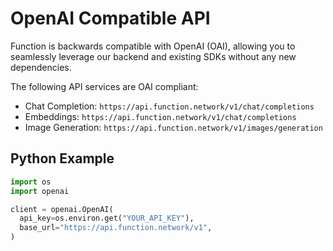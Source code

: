 # OpenAI Compatible API

Function is backwards compatible with OpenAI (OAI), allowing you to seamlessly leverage our backend and existing SDKs without any new dependencies.

The following API services are OAI compliant:

* Chat Completion: `https://api.function.network/v1/chat/completions`
* Embeddings: `https://api.function.network/v1/chat/completions`
* Image Generation: `https://api.function.network/v1/images/generation`

## Python Example

```python
import os
import openai

client = openai.OpenAI(
  api_key=os.environ.get("YOUR_API_KEY"),
  base_url="https://api.function.network/v1",
)
```
